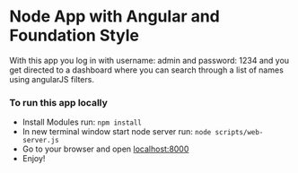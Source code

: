 # Node App with Angular and Foundation Style

With this app you log in with username: admin and password: 1234 and you get directed to a dashboard where you can search through a list of names using angularJS filters. 

<h3>To run this app locally</h3>
<ul>
<li>Install Modules run: <code>npm install</code></li>
<li>In new terminal window start node server run: <code>node scripts/web-server.js</code></li>
<li>Go to your browser and open <a href="http://localhost:8000/app/index.html#/">localhost:8000</a></li>
<li>Enjoy!</li>
</ul>



